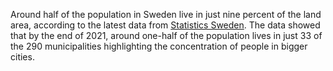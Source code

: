 
Around half of the population in Sweden live in just nine percent of the land area, according to the latest data from [Statistics Sweden](https://scb.se/). The data showed that by the end of 2021, around one-half of the population lives in just 33 of the 290 municipalities highlighting the concentration of people in bigger cities.
